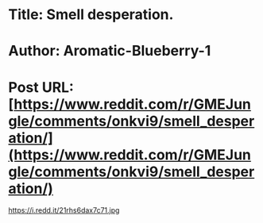 # Title: Smell desperation.
# Author: Aromatic-Blueberry-1
# Post URL: [https://www.reddit.com/r/GMEJungle/comments/onkvi9/smell_desperation/](https://www.reddit.com/r/GMEJungle/comments/onkvi9/smell_desperation/)


https://i.redd.it/21rhs6dax7c71.jpg